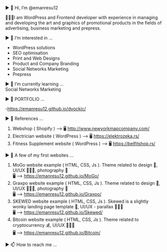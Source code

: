 ▶️ 👋 Hi, I’m @emanresu12<br>

🧑🏼‍💻I am WordPress and Frontend developer with
experience in managing and developing the art and
graphics of promotional products in the fields of
advertising, business marketing and prepress.


▶️ 👀 I’m interested in ...<br>
 - WordPress solutions
 - SEO optimisation
 - Print and Web Designs
 - Product and Company Branding
 - Social Networks Marketing
 - Prepress

▶️ 🌱 I’m currently learning ...<br>
Social Networks Marketing

▶️ 💼 PORTFOLIO ...<br>

-https://emanresu12.github.io/dvockic/

▶️ 💼 References ...

1. Webshop ( Shopify ) --> 🖥
http://www.newyorkmapcompany.com/
2. Electrician website ( WordPress ) --> 🖥
https://elektrozeka.rs/ 
3. Fitness Supplement website ( WordPress ) --> 🖥
https://belfitshop.rs/

▶️ 💼 A few of my first websites ...

1. MoGo website example ( HTML, CSS, Js ). Theme related to design 🎨, UI/UX 🧑🏼‍💻, photography 📸<br> 
🖥 --> https://emanresu12.github.io/MoGo/
2. Graxpo website example ( HTML, CSS, Js ). Theme related to design 🎨, UI/UX 🧑🏼‍💻, photography 📸<br> 
🖥 --> https://emanresu12.github.io/Graxpo/
3. SKEWED website example ( HTML, CSS, Js ). Skewed is a slightly wonky landing page template 🎨, UI/UX - parallax 🧑🏼‍💻<br> 
🖥 --> https://emanresu12.github.io/Skewed/
4. Bitcoin website example ( HTML, CSS, Js ). Theme related to cryptocurrency 💰, UI/UX 🧑🏼‍💻<br>
🖥 --> https://emanresu12.github.io/Bitcoin/




▶️ 📫 How to reach me ...

<!---
emanresu12/emanresu12 is a ✨ special ✨ repository because its `README.md` (this file) appears on your GitHub profile.
You can click the Preview link to take a look at your changes.
--->
